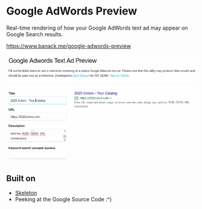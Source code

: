 # Google AdWords Preview
Real-time rendering of how your Google AdWords text ad may appear on Google Search results.

https://www.banack.me/google-adwords-preview

![.gif of the rendering in](https://github.com/zbanack/google-adwords-preview/raw/master/promo/demo.gif?raw=true)

## Built on
* [Skeleton](http://getskeleton.com/)
* Peeking at the Google Source Code :^)
